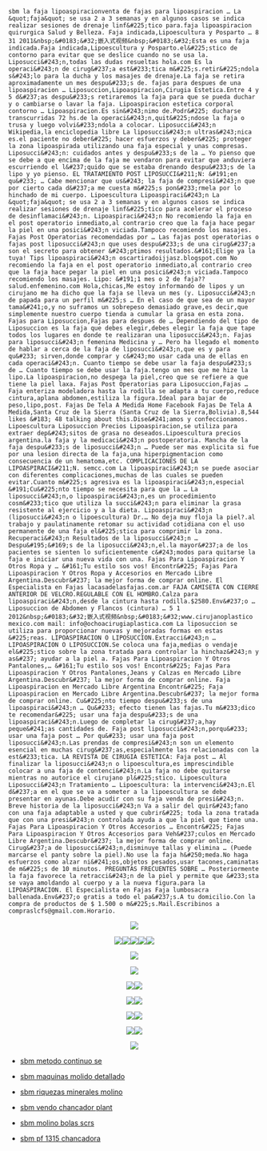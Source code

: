 
```
sbm la faja lipoaspiracionventa de fajas para lipoaspiracion … La &quot;faja&quot; se usa 2 a 3 semanas y en algunos casos se indica realizar sesiones de drenaje linf&#225;tico para.faja lipoaspiracion quirurgica Salud y Belleza. Faja indicada,Lipoescultura y Posparto … 8 31 2011&nbsp;&#0183;&#32;嵌入式视频&nbsp;&#0183;&#32;Esta es una faja indicada.Faja indicada,Lipoescultura y Posparto.el&#225;stico de contorno para evitar que se deslice cuando no se usa la. Liposucci&#243;n,todas las dudas resueltas hola.com Es la operaci&#243;n de cirug&#237;a est&#233;tica m&#225;s.retir&#225;ndola s&#243;lo para la ducha y los masajes de drenaje.La faja se retira aproximadamente un mes despu&#233;s de. fajas para despues de una lipoaspiracion … Liposuccion,Lipoaspiracion,Cirugia Estetica.Entre 4 y 5 d&#237;as despu&#233;s retiraremos la faja para que se pueda duchar y o cambiarse o lavar la faja. Lipoaspiracion estetica corporal contorno … Lipoaspiracion.Es sin&#243;nimo de.Podr&#225; ducharse transcurridas 72 hs.de la operaci&#243;n,quit&#225;ndose la faja o trusa y luego volvi&#233;ndola a colocar. Liposucci&#243;n Wikipedia,la enciclopedia libre La liposucci&#243;n ultras&#243;nica es.el paciente no deber&#225; hacer esfuerzos y deber&#225; proteger la zona lipoaspirada utilizando una faja especial y unas compresas. Liposucci&#243;n: cuidados antes y despu&#233;s de la … Yo pienso que se debe a que encima de la faja me vendaron para evitar que anduviera escurriendo el l&#237;quido que se estaba drenando despu&#233;s de la lipo y yo pienso. EL TRATAMIENTO POST LIPOSUCCI&#211;N: &#191;en qu&#233; … Cabe mencionar que us&#243; la faja de compresi&#243;n que por cierto cada d&#237;a me cuesta m&#225;s pon&#233;rmela por lo hinchado de mi cuerpo. Lipoescultura Lipoaspiraci&#243;n La &quot;faja&quot; se usa 2 a 3 semanas y en algunos casos se indica realizar sesiones de drenaje linf&#225;tico para acelerar el proceso de desinflamaci&#243;n. Lipoaspiraci&#243;n No recomiendo la faja en el post operatorio inmediato,al contrario creo que la faja hace pegar la piel en una posici&#243;n viciada.Tampoco recomiendo los masajes. Fajas Post Operatorias recomendadas por … Las fajas post operatorias o fajas post liposucci&#243;n que uses despu&#233;s de una cirug&#237;a son el secreto para obtener &#243;ptimos resultados.&#161;Elige ya la tuya! Tips lipoaspiraci&#243;n oscartiradoijjasz.blogspot.com No recomiendo la faja en el post operatorio inmediato,al contrario creo que la faja hace pegar la piel en una posici&#243;n viciada.Tampoco recomiendo los masajes. Lipo: &#191;1 mes o 2 de faja?? salud.enfemenino.com Hola,chicas,Me estoy informando de lipos y un cirujano me ha dicho que la faja se lleva un mes (y. Liposucci&#243;n de papada para un perfil m&#225;s … En el caso de que sea de un mayor tama&#241;o,y no suframos un sobrepeso demasiado grave,es decir,que simplemente nuestro cuerpo tienda a cumular la grasa en esta zona. Fajas para Liposuccion,Fajas para despues de … Dependiendo del tipo de Liposuccion es la faja que debes elegir,debes elegir la faja que tape todos los lugares en donde te realizaran una liposucci&#243;n. Fajas para liposucci&#243;n femenina Medicina y … Pero ha llegado el momento de hablar a cerca de la faja de liposucci&#243;n,que es y para qu&#233; sirven,donde comprar y c&#243;mo usar cada una de ellas en cada operaci&#243;n. Cuanto tiempo se debe usar la faja despu&#233;s de … Cuanto tiempo se debe usar la faja.tengo un mes que me hize la lipo.La lipoaspiracion,no despega la piel,creo que se refiere a que tiene la piel laxa. Fajas Post Operatorias para Liposuccion,Fajas … Faja enteriza modeladora hasta la rodilla se adapta a tu cuerpo,reduce cintura,aplana abdomen,estiliza la figura.Ideal para bajar de peso,lipo,post. Fajas De Tela A Medida Home Facebook Fajas De Tela A Medida,Santa Cruz de la Sierra (Santa Cruz de la Sierra,Bolivia).8,544 likes &#183; 48 talking about this.Dise&#241;amos y confeccionamos. Lipoescultura Liposuccion Precios Lipoaspiracion,se utiliza para extraer dep&#243;sitos de grasa no deseados.Lipoescultura precios argentina.la faja y la medicaci&#243;n postoperatoria. Mancha de la faja despu&#233;s de liposucci&#243;n … Puede ser mas explicita si fue por una lesion directa de la faja,una hiperpigmentacion como consecuencia de un hematoma,etc. COMPLICACIONES DE LA LIPOASPIRACI&#211;N. semcc.com La lipoaspiraci&#243;n se puede asociar con diferentes complicaciones,muchas de las cuales se pueden evitar.Cuanto m&#225;s agresiva es la lipoaspiraci&#243;n,especial &#191;Cu&#225;nto tiempo se necesita para que la … La liposucci&#243;n,o lipoaspiraci&#243;n,es un procedimiento cosm&#233;tico que utiliza la succi&#243;n para eliminar la grasa resistente al ejercicio y a la dieta. Lipoaspiraci&#243;n (liposucci&#243;n o lipoescultura) Dr.… No deja muy floja la piel?.al trabajo y paulatinamente retomar su actividad cotidiana con el uso permanente de una faja el&#225;stica para comprimir la zona. Recuperaci&#243;n Resultados de la liposucci&#243;n … Despu&#195;&#169;s de la liposucci&#243;n,el.la mayor&#237;a de los pacientes se sienten lo suficientemente c&#243;modos para quitarse la faja e iniciar una nueva vida con una. Fajas Para Lipoaspiracion Y Otros Ropa y … &#161;Tu estilo sos vos! Encontr&#225; Fajas Para Lipoaspiracion Y Otros Ropa y Accesorios en Mercado Libre Argentina.Descubr&#237; la mejor forma de comprar online. El Especialista en Fajas lacasadelasfajas.com.ar FAJA CAMISETA CON CIERRE ANTERIOR DE VELCRO.REGULABLE CON EL HOMBRO.Calza para lipoaspiraci&#243;n,desde la cintura hasta rodilla.$2580.Env&#237;o … Liposuccion de Abdomen y Flancos (cintura) … 5 1 2012&nbsp;&#0183;&#32;嵌入式视频&nbsp;&#0183;&#32;www.cirujanoplastico mexico.com mail: info@ochoacirugiaplastica.com La liposuccion se utiliza para proporcionar nuevas y mejoradas formas en estas &#225;reas. LIPOASPIRACION O LIPOSUCCION.Extracci&#243;n … LIPOASPIRACION O LIPOSUCCION.Se coloca una faja,medias o vendaje el&#225;stico sobre la zona tratada para controlar la hinchaz&#243;n y as&#237; ayudar a la piel a. Fajas Para Lipoaspiracion Y Otros Pantalones,… &#161;Tu estilo sos vos! Encontr&#225; Fajas Para Lipoaspiracion Y Otros Pantalones,Jeans y Calzas en Mercado Libre Argentina.Descubr&#237; la mejor forma de comprar online. Faja Lipoaspiracion en Mercado Libre Argentina Encontr&#225; Faja Lipoaspiracion en Mercado Libre Argentina.Descubr&#237; la mejor forma de comprar online. Cu&#225;nto tiempo despu&#233;s de una lipoaspiraci&#243;n … Qu&#233; efecto tienen las fajas.Tu m&#233;dico te recomendar&#225; usar una faja despu&#233;s de una lipoaspiraci&#243;n.Luego de completar la cirug&#237;a,hay peque&#241;as cantidades de. Faja post liposucci&#243;n,porqu&#233; usar una faja post … Por qu&#233; usar una faja post liposucci&#243;n.Las prendas de compresi&#243;n son un elemento esencial en muchas cirug&#237;as,especialmente las relacionadas con la est&#233;tica. LA REVISTA DE CIRUGIA ESTETICA: Faja post … Al finalizar la liposucci&#243;n o lipoescultura,es imprescindible colocar a una faja de contenci&#243;n.La faja no debe quitarse mientras no autorice el cirujano pl&#225;stico. Lipoescultura Liposucci&#243;n Tratamiento … Lipoescultura: la intervenci&#243;n.El d&#237;a en el que se va a someter a la lipoescultura se debe presentar en ayunas.Debe acudir con su faja venda de presi&#243;n. Breve historia de la liposucci&#243;n Va a salir del quir&#243;fano con una faja adaptable a usted y que cubrir&#225; toda la zona tratada que con una presi&#243;n controlada ayuda a que la piel que tiene una. Fajas Para Lipoaspiracion Y Otros Accesorios … Encontr&#225; Fajas Para Lipoaspiracion Y Otros Accesorios para Veh&#237;culos en Mercado Libre Argentina.Descubr&#237; la mejor forma de comprar online. Cirug&#237;a de liposucci&#243;n,disminuye tallas y elimina … (Puede marcarse el panty sobre la piel).No use la faja h&#250;meda.No haga esfuerzos como alzar ni&#241;os,objetos pesados,usar tacones,caminatas de m&#225;s de 10 minutos. PREGUNTAS FRECUENTES SOBRE … Posteriormente la faja favorece la retracci&#243;n de la piel y permite que &#233;sta se vaya amoldando al cuerpo y a la nueva figura.para la LIPOASPIRACION. El Especialista en Fajas Faja lumbosacra ballenada.Env&#237;o gratis a todo el pa&#237;s.A tu domicilio.Con la compra de productos de $ 1.500 o m&#225;s.Mail.Escribinos a compraslcfs@gmail.com.Horario. 
```

<div align="center">

<a href="https://es-crusher.shibang-china.com/github&k=sbm+la+faja+lipoaspiracion"><img src="https://static.shibang-china.com/es/crusher/logo.jpg"></a>

<a href="https://es-crusher.shibang-china.com/github&k=sbm+la+faja+lipoaspiracion"><img src="https://static.shibang-china.com/es/crusher/index.jpg"></a><a href="https://es-crusher.shibang-china.com/material.htmlgithub&k=sbm+la+faja+lipoaspiracion"><img src="https://static.shibang-china.com/es/crusher/material.jpg"></a><a href="https://es-crusher.shibang-china.com/application.htmlgithub&k=sbm+la+faja+lipoaspiracion"><img src="https://static.shibang-china.com/es/crusher/application.jpg"></a><a href="https://es-crusher.shibang-china.com/aboutus.htmlgithub&k=sbm+la+faja+lipoaspiracion"><img src="https://static.shibang-china.com/es/crusher/aboutus.jpg"></a><a href="https://es-crusher.shibang-china.com/contact.htmlgithub&k=sbm+la+faja+lipoaspiracion"><img src="https://static.shibang-china.com/es/crusher/contact.jpg"></a>

<a href="https://es-crusher.shibang-china.com/github&k=sbm+la+faja+lipoaspiracion"><img src="https://static.shibang-china.com/es/crusher/banner.jpg"></a>

<a href="https://swt.shibang-china.com/github&k=sbm+la+faja+lipoaspiracion"><img src="https://static.shibang-china.com/es/crusher/text.jpg"></a>

<a href="https://swt.shibang-china.com/github&k=sbm+la+faja+lipoaspiracion"><img src="https://static.shibang-china.com/es/crusher/chat.jpg"></a><a href="https://es-crusher.shibang-china.com/contact.htmlgithub&k=sbm+la+faja+lipoaspiracion"><img src="https://static.shibang-china.com/es/crusher/message.jpg"></a>

<a href="https://es-crusher.shibang-china.com/products/pe.htmlgithub&k=sbm+la+faja+lipoaspiracion"><img src="https://static.shibang-china.com/es/crusher/pe.jpg"></a><a href="https://es-crusher.shibang-china.com/products/pf.htmlgithub&k=sbm+la+faja+lipoaspiracion"><img src="https://static.shibang-china.com/es/crusher/pf.jpg"></a>

<a href="https://es-crusher.shibang-china.com/products/hpt.htmlgithub&k=sbm+la+faja+lipoaspiracion"><img src="https://static.shibang-china.com/es/crusher/hpt.jpg"></a><a href="https://es-crusher.shibang-china.com/products/vsi.htmlgithub&k=sbm+la+faja+lipoaspiracion"><img src="https://static.shibang-china.com/es/crusher/vsi.jpg"></a>

<a href="https://es-crusher.shibang-china.com/products/klv.htmlgithub&k=sbm+la+faja+lipoaspiracion"><img src="https://static.shibang-china.com/es/crusher/klv.jpg"></a><a href="https://es-crusher.shibang-china.com/products/portable.htmlgithub&k=sbm+la+faja+lipoaspiracion"><img src="https://static.shibang-china.com/es/crusher/portable.jpg"></a>

<a href="https://swt.shibang-china.com/github&k=sbm+la+faja+lipoaspiracion"><img src="https://static.shibang-china.com/es/crusher/case.jpg"></a>

</div>


* [sbm metodo continuo se](sbm%20metodo%20continuo%20se.md)

* [sbm maquinas molido detallado](sbm%20maquinas%20molido%20detallado.md)

* [sbm riquezas minerales molino](sbm%20riquezas%20minerales%20molino.md)

* [sbm vendo chancador plant](sbm%20vendo%20chancador%20plant.md)

* [sbm molino bolas scrs](sbm%20molino%20bolas%20scrs.md)

* [sbm pf 1315 chancadora](sbm%20pf%201315%20chancadora.md)